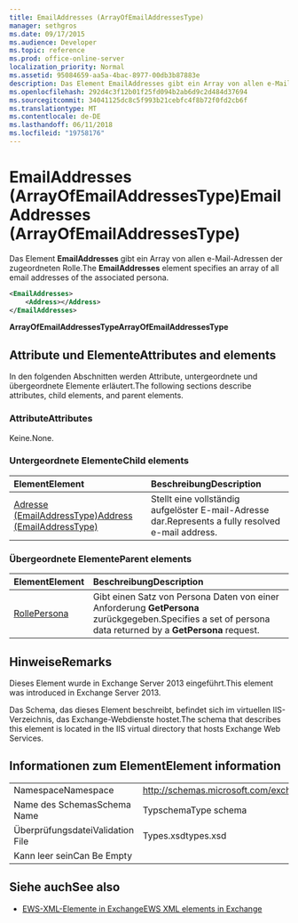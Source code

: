 ```yaml
---
title: EmailAddresses (ArrayOfEmailAddressesType)
manager: sethgros
ms.date: 09/17/2015
ms.audience: Developer
ms.topic: reference
ms.prod: office-online-server
localization_priority: Normal
ms.assetid: 95084659-aa5a-4bac-8977-00db3b87883e
description: Das Element EmailAddresses gibt ein Array von allen e-Mail-Adressen der zugeordneten Rolle.
ms.openlocfilehash: 292d4c3f12b01f25fd094b2ab6d9c2d484d37694
ms.sourcegitcommit: 34041125dc8c5f993b21cebfc4f8b72f0fd2cb6f
ms.translationtype: MT
ms.contentlocale: de-DE
ms.lasthandoff: 06/11/2018
ms.locfileid: "19758176"
---
```

# <a name="emailaddresses-arrayofemailaddressestype"></a><span data-ttu-id="8a846-103">EmailAddresses (ArrayOfEmailAddressesType)</span><span class="sxs-lookup"><span data-stu-id="8a846-103">EmailAddresses (ArrayOfEmailAddressesType)</span></span>

<span data-ttu-id="8a846-104">Das Element **EmailAddresses** gibt ein Array von allen e-Mail-Adressen der zugeordneten Rolle.</span><span class="sxs-lookup"><span data-stu-id="8a846-104">The **EmailAddresses** element specifies an array of all email addresses of the associated persona.</span></span> 
  
```XML
<EmailAddresses>
    <Address></Address>
</EmailAddresses>
```

 <span data-ttu-id="8a846-105">**ArrayOfEmailAddressesType**</span><span class="sxs-lookup"><span data-stu-id="8a846-105">**ArrayOfEmailAddressesType**</span></span>
## <a name="attributes-and-elements"></a><span data-ttu-id="8a846-106">Attribute und Elemente</span><span class="sxs-lookup"><span data-stu-id="8a846-106">Attributes and elements</span></span>

<span data-ttu-id="8a846-107">In den folgenden Abschnitten werden Attribute, untergeordnete und übergeordnete Elemente erläutert.</span><span class="sxs-lookup"><span data-stu-id="8a846-107">The following sections describe attributes, child elements, and parent elements.</span></span>
  
### <a name="attributes"></a><span data-ttu-id="8a846-108">Attribute</span><span class="sxs-lookup"><span data-stu-id="8a846-108">Attributes</span></span>

<span data-ttu-id="8a846-109">Keine.</span><span class="sxs-lookup"><span data-stu-id="8a846-109">None.</span></span>
  
### <a name="child-elements"></a><span data-ttu-id="8a846-110">Untergeordnete Elemente</span><span class="sxs-lookup"><span data-stu-id="8a846-110">Child elements</span></span>

|<span data-ttu-id="8a846-111">**Element**</span><span class="sxs-lookup"><span data-stu-id="8a846-111">**Element**</span></span>|<span data-ttu-id="8a846-112">**Beschreibung**</span><span class="sxs-lookup"><span data-stu-id="8a846-112">**Description**</span></span>|
|:-----|:-----|
|[<span data-ttu-id="8a846-113">Adresse (EmailAddressType)</span><span class="sxs-lookup"><span data-stu-id="8a846-113">Address (EmailAddressType)</span></span>](address-emailaddresstype.md) <br/> |<span data-ttu-id="8a846-114">Stellt eine vollständig aufgelöster E-mail-Adresse dar.</span><span class="sxs-lookup"><span data-stu-id="8a846-114">Represents a fully resolved e-mail address.</span></span>  <br/> |
   
### <a name="parent-elements"></a><span data-ttu-id="8a846-115">Übergeordnete Elemente</span><span class="sxs-lookup"><span data-stu-id="8a846-115">Parent elements</span></span>

|<span data-ttu-id="8a846-116">**Element**</span><span class="sxs-lookup"><span data-stu-id="8a846-116">**Element**</span></span>|<span data-ttu-id="8a846-117">**Beschreibung**</span><span class="sxs-lookup"><span data-stu-id="8a846-117">**Description**</span></span>|
|:-----|:-----|
|[<span data-ttu-id="8a846-118">Rolle</span><span class="sxs-lookup"><span data-stu-id="8a846-118">Persona</span></span>](persona.md) <br/> |<span data-ttu-id="8a846-119">Gibt einen Satz von Persona Daten von einer Anforderung **GetPersona** zurückgegeben.</span><span class="sxs-lookup"><span data-stu-id="8a846-119">Specifies a set of persona data returned by a **GetPersona** request.</span></span>  <br/> |
   
## <a name="remarks"></a><span data-ttu-id="8a846-120">Hinweise</span><span class="sxs-lookup"><span data-stu-id="8a846-120">Remarks</span></span>

<span data-ttu-id="8a846-121">Dieses Element wurde in Exchange Server 2013 eingeführt.</span><span class="sxs-lookup"><span data-stu-id="8a846-121">This element was introduced in Exchange Server 2013.</span></span>
  
<span data-ttu-id="8a846-122">Das Schema, das dieses Element beschreibt, befindet sich im virtuellen IIS-Verzeichnis, das Exchange-Webdienste hostet.</span><span class="sxs-lookup"><span data-stu-id="8a846-122">The schema that describes this element is located in the IIS virtual directory that hosts Exchange Web Services.</span></span>
  
## <a name="element-information"></a><span data-ttu-id="8a846-123">Informationen zum Element</span><span class="sxs-lookup"><span data-stu-id="8a846-123">Element information</span></span>

|||
|:-----|:-----|
|<span data-ttu-id="8a846-124">Namespace</span><span class="sxs-lookup"><span data-stu-id="8a846-124">Namespace</span></span>  <br/> |http://schemas.microsoft.com/exchange/services/2006/types  <br/> |
|<span data-ttu-id="8a846-125">Name des Schemas</span><span class="sxs-lookup"><span data-stu-id="8a846-125">Schema Name</span></span>  <br/> |<span data-ttu-id="8a846-126">Typschema</span><span class="sxs-lookup"><span data-stu-id="8a846-126">Type schema</span></span>  <br/> |
|<span data-ttu-id="8a846-127">Überprüfungsdatei</span><span class="sxs-lookup"><span data-stu-id="8a846-127">Validation File</span></span>  <br/> |<span data-ttu-id="8a846-128">Types.xsd</span><span class="sxs-lookup"><span data-stu-id="8a846-128">types.xsd</span></span>  <br/> |
|<span data-ttu-id="8a846-129">Kann leer sein</span><span class="sxs-lookup"><span data-stu-id="8a846-129">Can Be Empty</span></span>  <br/> ||
   
## <a name="see-also"></a><span data-ttu-id="8a846-130">Siehe auch</span><span class="sxs-lookup"><span data-stu-id="8a846-130">See also</span></span>



- [<span data-ttu-id="8a846-131">EWS-XML-Elemente in Exchange</span><span class="sxs-lookup"><span data-stu-id="8a846-131">EWS XML elements in Exchange</span></span>](ews-xml-elements-in-exchange.md)

